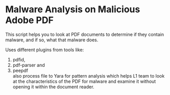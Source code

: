 # Malware Analysis on Malicious Adobe PDF
This script helps you to look at PDF documents to determine if they contain malware, and if so, what that malware does. <br>

Uses different plugins from tools like:
1. pdfid, 
2. pdf-parser and 
3. peepdf <br/>
also process file to Yara for pattern analysis which helps L1 team to look at the characteristics of the PDF for malware and examine it without opening it within the document reader. 


